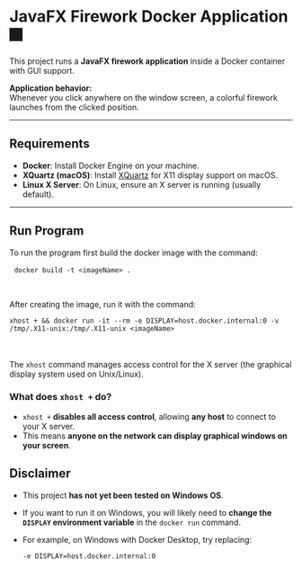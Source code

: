 # JavaFX Firework Docker Application 🎆

This project runs a **JavaFX firework application** inside a Docker container with GUI support. 

**Application behavior:**  
Whenever you click anywhere on the window screen, a colorful firework launches from the clicked position.

---

## Requirements

- **Docker**: Install Docker Engine on your machine.
- **XQuartz (macOS)**: Install [XQuartz](https://www.xquartz.org/) for X11 display support on macOS.
- **Linux X Server**: On Linux, ensure an X server is running (usually default).

---

## Run Program
To run the program first build the docker image with the command: <pre> ```docker build -t <imageName> . ``` </pre> <br>

After creating the image, run it with the command: <pre> ```xhost + && docker run -it --rm -e DISPLAY=host.docker.internal:0 -v /tmp/.X11-unix:/tmp/.X11-unix <imageName>``` </pre>
<br>
<br>
The `xhost` command manages access control for the X server (the graphical display system used on Unix/Linux).

### What does `xhost +` do?

- `xhost +` **disables all access control**, allowing **any host** to connect to your X server.
- This means **anyone on the network can display graphical windows on your screen**.

## Disclaimer

- This project **has not yet been tested on Windows OS**.
- If you want to run it on Windows, you will likely need to **change the `DISPLAY` environment variable** in the `docker run` command.
- For example, on Windows with Docker Desktop, try replacing:

  ```bash
  -e DISPLAY=host.docker.internal:0

